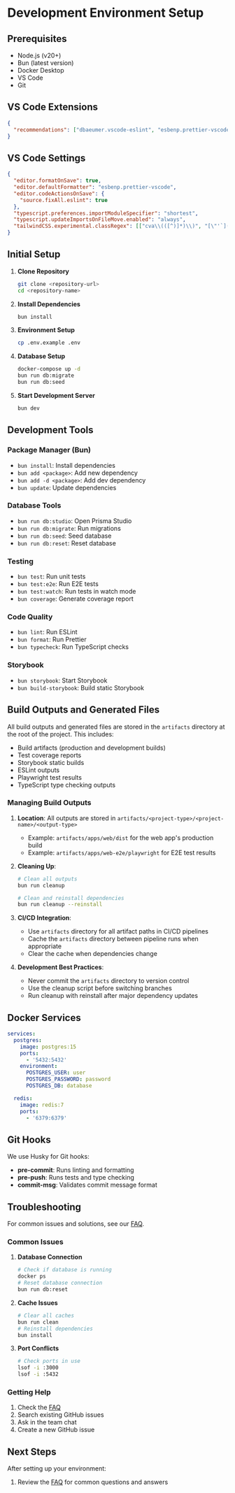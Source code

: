 # Development Environment Setup

## Prerequisites

- Node.js (v20+)
- Bun (latest version)
- Docker Desktop
- VS Code
- Git

## VS Code Extensions

```json
{
  "recommendations": ["dbaeumer.vscode-eslint", "esbenp.prettier-vscode", "bradlc.vscode-tailwindcss", "prisma.prisma", "graphql.vscode-graphql", "ms-playwright.playwright", "github.copilot", "github.vscode-github-actions", "mermaid-preview", "streetsidesoftware.code-spell-checker"]
}
```

## VS Code Settings

```json
{
  "editor.formatOnSave": true,
  "editor.defaultFormatter": "esbenp.prettier-vscode",
  "editor.codeActionsOnSave": {
    "source.fixAll.eslint": true
  },
  "typescript.preferences.importModuleSpecifier": "shortest",
  "typescript.updateImportsOnFileMove.enabled": "always",
  "tailwindCSS.experimental.classRegex": [["cva\\(([^)]*)\\)", "[\"'`]([^\"'`]*).*?[\"'`]"]]
}
```

## Initial Setup

1. **Clone Repository**

   ```bash
   git clone <repository-url>
   cd <repository-name>
   ```

2. **Install Dependencies**

   ```bash
   bun install
   ```

3. **Environment Setup**

   ```bash
   cp .env.example .env
   ```

4. **Database Setup**

   ```bash
   docker-compose up -d
   bun run db:migrate
   bun run db:seed
   ```

5. **Start Development Server**
   ```bash
   bun dev
   ```

## Development Tools

### Package Manager (Bun)

- `bun install`: Install dependencies
- `bun add <package>`: Add new dependency
- `bun add -d <package>`: Add dev dependency
- `bun update`: Update dependencies

### Database Tools

- `bun run db:studio`: Open Prisma Studio
- `bun run db:migrate`: Run migrations
- `bun run db:seed`: Seed database
- `bun run db:reset`: Reset database

### Testing

- `bun test`: Run unit tests
- `bun test:e2e`: Run E2E tests
- `bun test:watch`: Run tests in watch mode
- `bun coverage`: Generate coverage report

### Code Quality

- `bun lint`: Run ESLint
- `bun format`: Run Prettier
- `bun typecheck`: Run TypeScript checks

### Storybook

- `bun storybook`: Start Storybook
- `bun build-storybook`: Build static Storybook

## Build Outputs and Generated Files

All build outputs and generated files are stored in the `artifacts` directory at the root of the project. This includes:

- Build artifacts (production and development builds)
- Test coverage reports
- Storybook static builds
- ESLint outputs
- Playwright test results
- TypeScript type checking outputs

### Managing Build Outputs

1. **Location**: All outputs are stored in `artifacts/<project-type>/<project-name>/<output-type>`

   - Example: `artifacts/apps/web/dist` for the web app's production build
   - Example: `artifacts/apps/web-e2e/playwright` for E2E test results

2. **Cleaning Up**:

   ```bash
   # Clean all outputs
   bun run cleanup

   # Clean and reinstall dependencies
   bun run cleanup --reinstall
   ```

3. **CI/CD Integration**:

   - Use `artifacts` directory for all artifact paths in CI/CD pipelines
   - Cache the `artifacts` directory between pipeline runs when appropriate
   - Clear the cache when dependencies change

4. **Development Best Practices**:
   - Never commit the `artifacts` directory to version control
   - Use the cleanup script before switching branches
   - Run cleanup with reinstall after major dependency updates

## Docker Services

```yaml
services:
  postgres:
    image: postgres:15
    ports:
      - '5432:5432'
    environment:
      POSTGRES_USER: user
      POSTGRES_PASSWORD: password
      POSTGRES_DB: database

  redis:
    image: redis:7
    ports:
      - '6379:6379'
```

## Git Hooks

We use Husky for Git hooks:

- **pre-commit**: Runs linting and formatting
- **pre-push**: Runs tests and type checking
- **commit-msg**: Validates commit message format

## Troubleshooting

For common issues and solutions, see our [FAQ](faq.md).

### Common Issues

1. **Database Connection**

   ```bash
   # Check if database is running
   docker ps
   # Reset database connection
   bun run db:reset
   ```

2. **Cache Issues**

   ```bash
   # Clear all caches
   bun run clean
   # Reinstall dependencies
   bun install
   ```

3. **Port Conflicts**
   ```bash
   # Check ports in use
   lsof -i :3000
   lsof -i :5432
   ```

### Getting Help

1. Check the [FAQ](faq.md)
2. Search existing GitHub issues
3. Ask in the team chat
4. Create a new GitHub issue

## Next Steps

After setting up your environment:

1. Review the [FAQ](faq.md) for common questions and answers
